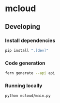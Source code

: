 # mcloud

## Developing

### Install dependencies

```bash
pip install ".[dev]"
```

### Code generation

```bash
fern generate --api api
```

### Running locally

```bash
python mcloud/main.py
```
